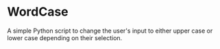 # WordCase
A simple Python script to change the user's input to either upper case or lower case depending on their selection.
